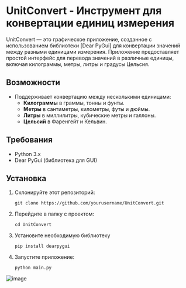# UnitConvert - Инструмент для конвертации единиц измерения

UnitConvert — это графическое приложение, созданное с использованием библиотеки [Dear PyGui] для конвертации значений между разными единицами измерения. Приложение предоставляет простой интерфейс для перевода значений в различные единицы, включая килограммы, метры, литры и градусы Цельсия.

## Возможности
- Поддерживает конвертацию между несколькими единицами:
  - **Килограммы** в граммы, тонны и фунты.
  - **Метры** в сантиметры, километры, футы и дюймы.
  - **Литры** в миллилитры, кубические метры и галлоны.
  - **Цельсий** в Фаренгейт и Кельвин.

## Требования

- Python 3.x
- Dear PyGui (библиотека для GUI)

## Установка
1. Склонируйте этот репозиторий:
   ```
   git clone https://github.com/yourusername/UnitConvert.git
   ```
2. Перейдите в папку с проектом:
   ```
   cd UnitConvert
   ```
3. Установите необходимую библиотеку
   ```
   pip install dearpygui
   ```
4. Запустите приложение:
   ```
   python main.py
   ```
![image](https://github.com/user-attachments/assets/b1c17401-e706-423e-9c44-0e0fee5f9c99)
